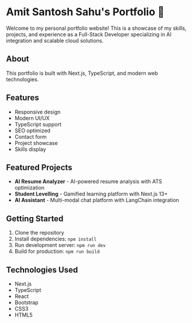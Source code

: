 # Amit Santosh Sahu's Portfolio 👋

Welcome to my personal portfolio website! This is a showcase of my skills, projects, and experience as a Full-Stack Developer specializing in AI integration and scalable cloud solutions.

## About

This portfolio is built with Next.js, TypeScript, and modern web technologies.

## Features

- Responsive design
- Modern UI/UX
- TypeScript support
- SEO optimized
- Contact form
- Project showcase
- Skills display

## Featured Projects

- **AI Resume Analyzer** - AI-powered resume analysis with ATS optimization
- **Student Levelling** - Gamified learning platform with Next.js 13+
- **AI Assistant** - Multi-modal chat platform with LangChain integration

## Getting Started

1. Clone the repository
2. Install dependencies: `npm install`
3. Run development server: `npm run dev`
4. Build for production: `npm run build`

## Technologies Used

- Next.js
- TypeScript
- React
- Bootstrap
- CSS3
- HTML5
